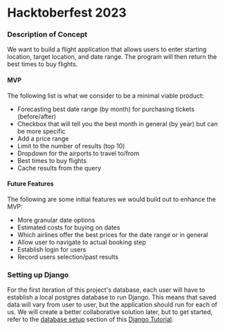 # Hacktoberfest 2023

### Description of Concept

We want to build a flight application that allows users to enter starting location, target location, and date range. 
The program will then return the best times to buy flights.

#### MVP
The following list is what we consider to be a minimal viable product:

- Forecasting best date range (by month) for purchasing tickets (before/after)
- Checkbox that will tell you the best month in general (by year) but can be more specific
- Add a price range
- Limit to the number of results (top 10)
- Dropdown for the airports to travel to/from
- Best times to buy flights
- Cache results from the query

#### Future Features
The following are some initial features we would build out to enhance the MVP: 

- More granular date options
- Estimated costs for buying on dates
- Which airlines offer the best prices for the date range or in general
- Allow user to navigate to actual booking step
- Establish login for users
- Record users selection/past results

### Setting up Django

For the first iteration of this project's database, each user will have to establish a local postgres database to 
run Django. This means that saved data will vary from user to user, but the application should run for each of us. 
We will create a better collaborative solution later, but to get started, refer to the 
[database setup](https://www.spiano.dev/djangoTutorial/#database_setup) 
section of this 
[Django Tutorial](https://www.spiano.dev/djangoTutorial/). 
